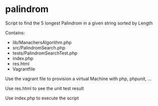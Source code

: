 # palindrom

Script to find the 5 longest Palindrom in a given string sorted by Length

Contains:

 - lib/ManachersAlgorithm.php
 - src/PalindromSearch.php
 - tests/PalindromSearchTest.php
 - index.php
 - res.html
 - Vagrantfile

Use the vagrant file to provision a virtual Machine with php, phpunit, ...

Use res.html to see the unit test result

Use index.php to execute the script
